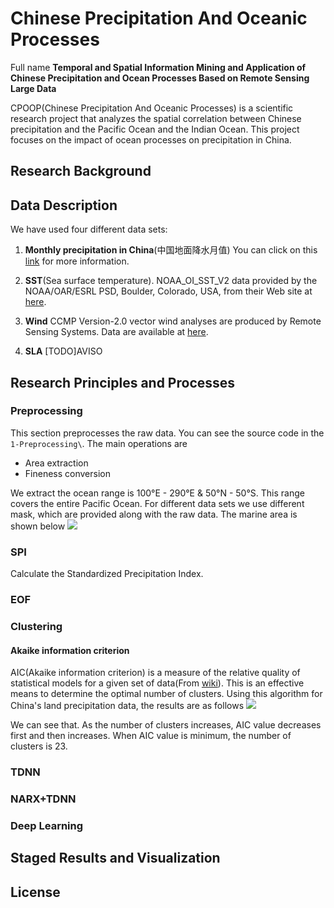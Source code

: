 # Chinese Precipitation And Oceanic Processes

Full name **Temporal and Spatial Information Mining and Application of Chinese Precipitation and Ocean Processes Based on Remote Sensing Large Data**

CPOOP(Chinese Precipitation And Oceanic Processes) is a scientific research project that analyzes the spatial correlation  between Chinese precipitation and the Pacific Ocean and the Indian Ocean. This project focuses on the impact of ocean processes on precipitation in China.

## Research Background

## Data Description

We have used four different data sets:

1. **Monthly precipitation in China**(中国地面降水月值) You can click on this [link][PREC] for more information.

2. **SST**(Sea surface temperature). NOAA_OI_SST_V2 data provided by the NOAA/OAR/ESRL PSD, Boulder, Colorado, USA, from their Web site at [here][OISST].

3. **Wind** CCMP Version-2.0 vector wind analyses are produced by Remote Sensing Systems. Data are available at [here][Wind].

4. **SLA**  [TODO]AVISO



## Research Principles and Processes

### Preprocessing
This section preprocesses the raw data. You can see the source code in the `1-Preprocessing\`. The main operations are 
- Area extraction
- Fineness conversion

We extract the ocean range is 100°E - 290°E & 50°N - 50°S. This range covers the entire Pacific Ocean. For different data sets we use different mask, which are provided along with the raw data. The marine area is shown below
<img src="https://github.com/MajorChina/CPOOP/blob/master/img/Ocean_Range.png">



### SPI

Calculate the Standardized Precipitation Index.

### EOF

### Clustering

#### Akaike information criterion
AIC(Akaike information criterion) is a measure of the relative quality of statistical models for a given set of data(From [wiki][AIC_wiki]). This is an effective means to determine the optimal number of clusters. Using this algorithm for China's land precipitation data, the results are as follows
<img src="https://github.com/MajorChina/CPOOP/blob/master/img/Clusters_AIC_200_Optimal_23.png">

We can see that. As the number of clusters increases, AIC value decreases first and then increases. When AIC value is minimum, the number of clusters is 23.

### TDNN

### NARX+TDNN

### Deep Learning


## Staged Results and Visualization

## License



[PREC]:http://data.cma.cn/data/detail/dataCode/SURF_CLI_CHN_PRE_MON_GRID_0.5.html
[OISST]:http://www.esrl.noaa.gov/psd/
[Wind]:http://www.remss.com/measurements/ccmp
[AIC_wiki]:https://en.wikipedia.org/wiki/Akaike_information_criterion